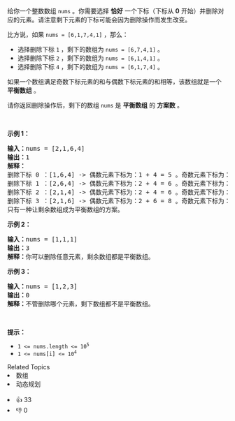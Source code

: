 <p>给你一个整数数组&nbsp;<code>nums</code>&nbsp;。你需要选择 <strong>恰好</strong>&nbsp;一个下标（下标从 <strong>0</strong>&nbsp;开始）并删除对应的元素。请注意剩下元素的下标可能会因为删除操作而发生改变。</p>

<p>比方说，如果&nbsp;<code>nums = [6,1,7,4,1]</code>&nbsp;，那么：</p>

<ul> 
 <li>选择删除下标 <code>1</code> ，剩下的数组为&nbsp;<code>nums = [6,7,4,1]</code>&nbsp;。</li> 
 <li>选择删除下标&nbsp;<code>2</code>&nbsp;，剩下的数组为&nbsp;<code>nums = [6,1,4,1]</code>&nbsp;。</li> 
 <li>选择删除下标&nbsp;<code>4</code>&nbsp;，剩下的数组为&nbsp;<code>nums = [6,1,7,4]</code>&nbsp;。</li> 
</ul>

<p>如果一个数组满足奇数下标元素的和与偶数下标元素的和相等，该数组就是一个 <strong>平衡数组</strong> 。</p>

<p>请你返回删除操作后，剩下的数组<em>&nbsp;</em><code>nums</code><em>&nbsp;</em>是&nbsp;<strong>平衡数组</strong> 的&nbsp;<strong>方案数</strong>&nbsp;。</p>

<p>&nbsp;</p>

<p><strong>示例 1：</strong></p>

<pre>
<b>输入：</b>nums = [2,1,6,4]
<b>输出：</b>1
<strong>解释：</strong>
删除下标 0 ：[1,6,4] -&gt; 偶数元素下标为：1 + 4 = 5 。奇数元素下标为：6 。不平衡。
删除下标 1 ：[2,6,4] -&gt; 偶数元素下标为：2 + 4 = 6 。奇数元素下标为：6 。平衡。
删除下标 2 ：[2,1,4] -&gt; 偶数元素下标为：2 + 4 = 6 。奇数元素下标为：1 。不平衡。
删除下标 3 ：[2,1,6] -&gt; 偶数元素下标为：2 + 6 = 8 。奇数元素下标为：1 。不平衡。
只有一种让剩余数组成为平衡数组的方案。
</pre>

<p><strong>示例 2：</strong></p>

<pre>
<b>输入：</b>nums = [1,1,1]
<b>输出：</b>3
<b>解释：</b>你可以删除任意元素，剩余数组都是平衡数组。
</pre>

<p><strong>示例 3：</strong></p>

<pre>
<b>输入：</b>nums = [1,2,3]
<b>输出：</b>0
<b>解释：</b>不管删除哪个元素，剩下数组都不是平衡数组。
</pre>

<p>&nbsp;</p>

<p><strong>提示：</strong></p>

<ul> 
 <li><code>1 &lt;= nums.length &lt;= 10<sup>5</sup></code></li> 
 <li><code>1 &lt;= nums[i] &lt;= 10<sup>4</sup></code></li> 
</ul>

<div><div>Related Topics</div><div><li>数组</li><li>动态规划</li></div></div><br><div><li>👍 33</li><li>👎 0</li></div>